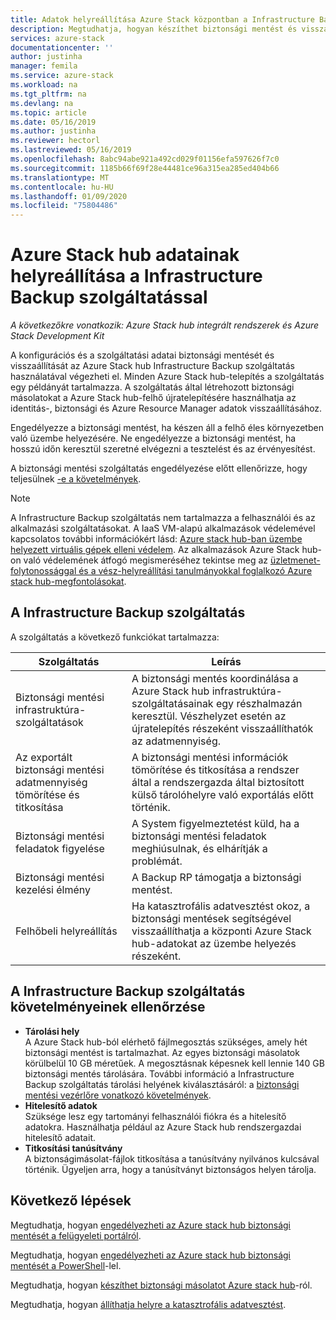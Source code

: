 ```yaml
---
title: Adatok helyreállítása Azure Stack központban a Infrastructure Backup szolgáltatással | Microsoft Docs
description: Megtudhatja, hogyan készíthet biztonsági mentést és visszaállítást Azure Stack hub konfigurációs és szolgáltatási adatairól a Infrastructure Backup szolgáltatás használatával.
services: azure-stack
documentationcenter: ''
author: justinha
manager: femila
ms.service: azure-stack
ms.workload: na
ms.tgt_pltfrm: na
ms.devlang: na
ms.topic: article
ms.date: 05/16/2019
ms.author: justinha
ms.reviewer: hectorl
ms.lastreviewed: 05/16/2019
ms.openlocfilehash: 8abc94abe921a492cd029f01156efa597626f7c0
ms.sourcegitcommit: 1185b66f69f28e44481ce96a315ea285ed404b66
ms.translationtype: MT
ms.contentlocale: hu-HU
ms.lasthandoff: 01/09/2020
ms.locfileid: "75804486"
---
```

# <a name="recover-data-in-azure-stack-hub-with-the-infrastructure-backup-service"></a>Azure Stack hub adatainak helyreállítása a Infrastructure Backup szolgáltatással

*A következőkre vonatkozik: Azure Stack hub integrált rendszerek és Azure Stack Development Kit*

A konfigurációs és a szolgáltatási adatai biztonsági mentését és visszaállítását az Azure Stack hub Infrastructure Backup szolgáltatás használatával végezheti el. Minden Azure Stack hub-telepítés a szolgáltatás egy példányát tartalmazza. A szolgáltatás által létrehozott biztonsági másolatokat a Azure Stack hub-felhő újratelepítésére használhatja az identitás-, biztonsági és Azure Resource Manager adatok visszaállításához.

Engedélyezze a biztonsági mentést, ha készen áll a felhő éles környezetben való üzembe helyezésére. Ne engedélyezze a biztonsági mentést, ha hosszú időn keresztül szeretné elvégezni a tesztelést és az érvényesítést.

A biztonsági mentési szolgáltatás engedélyezése előtt ellenőrizze, hogy teljesülnek [-e a követelmények](#verify-requirements-for-the-infrastructure-backup-service).

> [!Note]  
> A Infrastructure Backup szolgáltatás nem tartalmazza a felhasználói és az alkalmazási szolgáltatásokat. A IaaS VM-alapú alkalmazások védelemével kapcsolatos további információkért lásd: [Azure stack hub-ban üzembe helyezett virtuális gépek elleni védelem](../user/azure-stack-manage-vm-protect.md). Az alkalmazások Azure Stack hub-on való védelemének átfogó megismeréséhez tekintse meg az [üzletmenet-folytonossággal és a vész-helyreállítási tanulmányokkal foglalkozó Azure stack hub-megfontolásokat](https://aka.ms/azurestackbcdrconsiderationswp).

## <a name="the-infrastructure-backup-service"></a>A Infrastructure Backup szolgáltatás

A szolgáltatás a következő funkciókat tartalmazza:

| Szolgáltatás                                            | Leírás                                                                                                                                                |
|----------------------------------------------------|------------------------------------------------------------------------------------------------------------------------------------------------------------|
| Biztonsági mentési infrastruktúra-szolgáltatások                     | A biztonsági mentés koordinálása a Azure Stack hub infrastruktúra-szolgáltatásainak egy részhalmazán keresztül. Vészhelyzet esetén az újratelepítés részeként visszaállíthatók az adatmennyiség. |
| Az exportált biztonsági mentési adatmennyiség tömörítése és titkosítása | A biztonsági mentési információk tömörítése és titkosítása a rendszer által a rendszergazda által biztosított külső tárolóhelyre való exportálás előtt történik.                |
| Biztonsági mentési feladatok figyelése                              | A System figyelmeztetést küld, ha a biztonsági mentési feladatok meghiúsulnak, és elhárítják a problémát.                                                                                                |
| Biztonsági mentési kezelési élmény                       | A Backup RP támogatja a biztonsági mentést.                                                                                                                         |
| Felhőbeli helyreállítás                                     | Ha katasztrofális adatvesztést okoz, a biztonsági mentések segítségével visszaállíthatja a központi Azure Stack hub-adatokat az üzembe helyezés részeként.                                 |

## <a name="verify-requirements-for-the-infrastructure-backup-service"></a>A Infrastructure Backup szolgáltatás követelményeinek ellenőrzése

- **Tárolási hely**  
  A Azure Stack hub-ból elérhető fájlmegosztás szükséges, amely hét biztonsági mentést is tartalmazhat. Az egyes biztonsági másolatok körülbelül 10 GB méretűek. A megosztásnak képesnek kell lennie 140 GB biztonsági mentés tárolására. További információ a Infrastructure Backup szolgáltatás tárolási helyének kiválasztásáról: a [biztonsági mentési vezérlőre vonatkozó követelmények](azure-stack-backup-reference.md#backup-controller-requirements).
- **Hitelesítő adatok**  
  Szüksége lesz egy tartományi felhasználói fiókra és a hitelesítő adatokra. Használhatja például az Azure Stack hub rendszergazdai hitelesítő adatait.
- **Titkosítási tanúsítvány**  
  A biztonságimásolat-fájlok titkosítása a tanúsítvány nyilvános kulcsával történik. Ügyeljen arra, hogy a tanúsítványt biztonságos helyen tárolja. 


## <a name="next-steps"></a>Következő lépések

Megtudhatja, hogyan [engedélyezheti az Azure stack hub biztonsági mentését a felügyeleti portálról](azure-stack-backup-enable-backup-console.md).

Megtudhatja, hogyan [engedélyezheti az Azure stack hub biztonsági mentését a PowerShell](azure-stack-backup-enable-backup-powershell.md)-lel.

Megtudhatja, hogyan [készíthet biztonsági másolatot Azure stack hub](azure-stack-backup-back-up-azure-stack.md)-ról.

Megtudhatja, hogyan [állíthatja helyre a katasztrofális adatvesztést](azure-stack-backup-recover-data.md).
